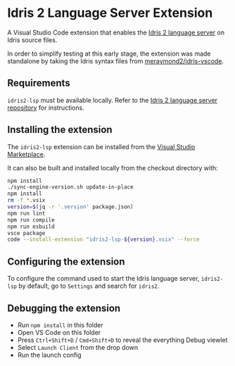 # Idris 2 Language Server Extension

A Visual Studio Code extension that enables the [Idris 2 language server](https://github.com/idris-community/idris2-lsp) on Idris source files.

In order to simplify testing at this early stage, the extension was made standalone by taking the Idris syntax files from [meraymond2/idris-vscode](https://github.com/meraymond2/idris-vscode).

## Requirements

`idris2-lsp` must be available locally. Refer to the [Idris 2 language server repository](https://github.com/idris-community/idris2-lsp) for instructions.

## Installing the extension

The `idris2-lsp` extension can be installed from the [Visual Studio Marketplace](https://marketplace.visualstudio.com/items?itemName=bamboo.idris2-lsp).

It can also be built and installed locally from the checkout directory with:

```sh
npm install
./sync-engine-version.sh update-in-place
npm install
rm -f *.vsix
version=$(jq -r '.version' package.json)
npm run lint
npm run compile
npm run esbuild
vsce package
code --install-extension "idris2-lsp-${version}.vsix" --force
```

## Configuring the extension

To configure the command used to start the Idris language server, `idris2-lsp` by default, go to `Settings` and search for `idris2`.

## Debugging the extension

- Run `npm install` in this folder
- Open VS Code on this folder
- Press `Ctrl+Shift+D` / `Cmd+Shift+D` to reveal the everything Debug viewlet
- Select `Launch Client` from the drop down
- Run the launch config
